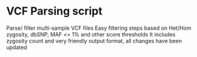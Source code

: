 # VCF Parsing script

Parse/ filter multi-sample VCF files
Easy filtering steps based on Het/Hom zygosity, dbSNP, MAF <= 1% and other score thresholds
It includes zygosity count and very friendly output format, all changes have been updated 
